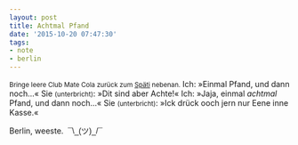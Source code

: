 ```yaml
---
layout: post
title: Achtmal Pfand
date: '2015-10-20 07:47:30'
tags:
- note
- berlin
---
```


<small>Bringe leere Club Mate Cola zurück zum [Späti](https://de.wikipedia.org/wiki/Spätkauf) nebenan.</small>
Ich: »Einmal Pfand, und dann noch…«
Sie <small>(unterbricht)</small>: »Dit sind aber Achte!«
Ich: »Jaja, einmal _achtmal_ Pfand, und dann noch…«
Sie <small>(unterbricht)</small>: »Ick drück ooch jern nur Eene inne Kasse.«

Berlin, weeste. &nbsp;<span style="font-family: sans-serif; white-space: nowrap;">¯\\_(ツ)\_/¯</span>